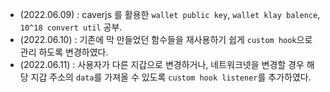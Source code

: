 - (2022.06.09) : caverjs 를 활용한 `wallet public key`, `wallet klay balence`, `10^18 convert util` 공부.
- (2022.06.10) : 기존에 막 만들었던 함수들을 재사용하기 쉽게 `custom hook`으로 관리 하도록 변경하였다.
- (2022.06.11) : 사용자가 다른 지갑으로 변경하거나, 네트워크넷을 변경할 경우 해당 지갑 주소의 `data`를 가져올 수 있도록 `custom hook listener`를 추가하였다.
